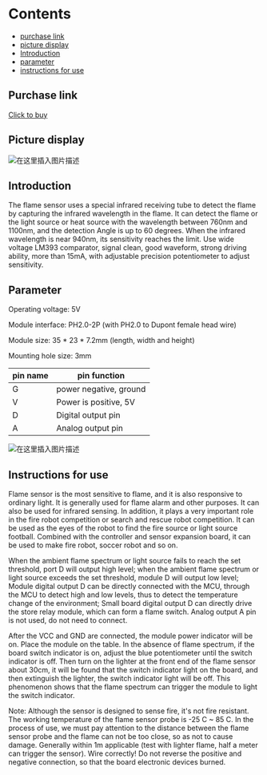 ﻿# Contents

  - [purchase link](#purchase-link)
  - [picture display](#picture-display)
  - [Introduction](#introduction)
  - [parameter](#parameter)
  - [instructions for use](#instructions-for-use)

## Purchase link
[Click to buy](https://item.taobao.com/item.htm?spm=a1z10.3-c-s.w4002-24126019655.17.5c7711a0ex34WU&id=688240326583)

## Picture display
![在这里插入图片描述](https://img-blog.csdnimg.cn/e68ded9d467d496aacf9f1da40eb5b54.png#pic_center)


## Introduction
The flame sensor uses a special infrared receiving tube to detect the flame by capturing the infrared wavelength in the flame. It can detect the flame or the light source or heat source with the wavelength between 760nm and 1100nm, and the detection Angle is up to 60 degrees. When the infrared wavelength is near 940nm, its sensitivity reaches the limit. Use wide voltage LM393 comparator, signal clean, good waveform, strong driving ability, more than 15mA, with adjustable precision potentiometer to adjust sensitivity.

## Parameter
Operating voltage: 5V

Module interface: PH2.0-2P (with PH2.0 to Dupont female head wire)

Module size: 35 * 23 * 7.2mm (length, width and height)

Mounting hole size: 3mm

| pin name | pin function |
|--|--|
| G | power negative, ground |
| V | Power is positive, 5V |
| D | Digital output pin |
| A | Analog output pin |

![在这里插入图片描述](https://img-blog.csdnimg.cn/ded5aaf1af7148d4ad22cafd908856eb.png#pic_center)



## Instructions for use
Flame sensor is the most sensitive to flame, and it is also responsive to ordinary light. It is generally used for flame alarm and other purposes. It can also be used for infrared sensing. In addition, it plays a very important role in the fire robot competition or search and rescue robot competition. It can be used as the eyes of the robot to find the fire source or light source football. Combined with the controller and sensor expansion board, it can be used to make fire robot, soccer robot and so on.

When the ambient flame spectrum or light source fails to reach the set threshold, port D will output high level; when the ambient flame spectrum or light source exceeds the set threshold, module D will output low level; Module digital output D can be directly connected with the MCU, through the MCU to detect high and low levels, thus to detect the temperature change of the environment; Small board digital output D can directly drive the store relay module, which can form a flame switch. Analog output A pin is not used, do not need to connect.

After the VCC and GND are connected, the module power indicator will be on. Place the module on the table. In the absence of flame spectrum, if the board switch indicator is on, adjust the blue potentiometer until the switch indicator is off. Then turn on the lighter at the front end of the flame sensor about 30cm, it will be found that the switch indicator light on the board, and then extinguish the lighter, the switch indicator light will be off. This phenomenon shows that the flame spectrum can trigger the module to light the switch indicator.

Note: Although the sensor is designed to sense fire, it's not fire resistant. The working temperature of the flame sensor probe is -25 C ~ 85 C. In the process of use, we must pay attention to the distance between the flame sensor probe and the flame can not be too close, so as not to cause damage. Generally within 1m applicable (test with lighter flame, half a meter can trigger the sensor). Wire correctly! Do not reverse the positive and negative connection, so that the board electronic devices burned.


